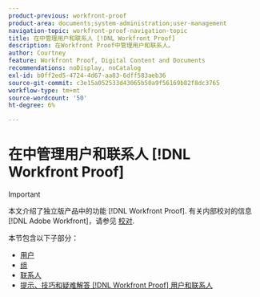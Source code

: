 ```yaml
---
product-previous: workfront-proof
product-area: documents;system-administration;user-management
navigation-topic: workfront-proof-navigation-topic
title: 在中管理用户和联系人 [!DNL Workfront Proof]
description: 在Workfront Proof中管理用户和联系人。
author: Courtney
feature: Workfront Proof, Digital Content and Documents
recommendations: noDisplay, noCatalog
exl-id: b0ff2ed5-4724-4d67-aa83-6dff583aeb36
source-git-commit: c3e15a052533d43065b50a9f56169b82f8dc3765
workflow-type: tm+mt
source-wordcount: '50'
ht-degree: 6%

---
```


# 在中管理用户和联系人 [!DNL Workfront Proof]

>[!IMPORTANT]
>
>本文介绍了独立版产品中的功能 [!DNL Workfront Proof]. 有关内部校对的信息 [!DNL Adobe Workfront]，请参见 [校对](../../review-and-approve-work/proofing/proofing.md).

本节包含以下子部分：

* [用户](../../workfront-proof/wp-mnguserscontacts/users/users.md)
* [组](../../workfront-proof/wp-mnguserscontacts/groups/groups.md)
* [联系人](../../workfront-proof/wp-mnguserscontacts/contacts/contacts.md)
* [提示、技巧和疑难解答 [!DNL Workfront Proof] 用户和联系人](../../workfront-proof/wp-mnguserscontacts/tips-tricks-and-troubleshooting/tips-tricks-troubleshooting-wfproof.md)
